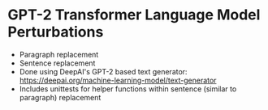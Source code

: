 # GPT-2 Transformer Language Model Perturbations
- Paragraph replacement
- Sentence replacement
- Done using DeepAI's GPT-2 based text generator: https://deepai.org/machine-learning-model/text-generator
- Includes unittests for helper functions within sentence (similar to paragraph) replacement
